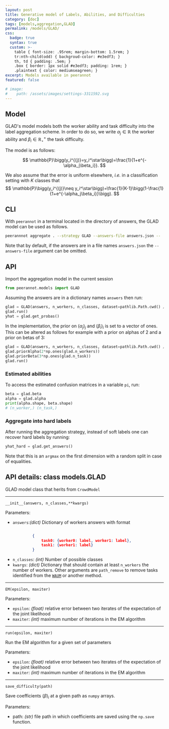 ```yaml
---
layout: post
title: Generative model of Labels, Abilities, and Difficulties
category: [doc]
tags: [models,aggregation,GLAD]
permalink: /models/GLAD/
css:
  badge: true
  syntax: true
  custom: >-
    table { font-size: .95rem; margin-bottom: 1.5rem; }
    tr:nth-child(odd) { backgroud-color: #e3edf3; }
    th, td { padding: .5em; }
    .box { border: 1px solid #e3edf3; padding: 1rem; }
    .plaintext { color: mediumseagreen; }
excerpt: Models available in peerannot
featured: false

# image:
#    path: /assets/images/settings-3311592.svg
---
```


## Model

GLAD's model models both the worker ability and task difficulty into the label aggregation scheme. In order to do so, we write $\alpha_j\in\mathbb{R}$ the worker ability and $\beta_i\in\mathbb{R}^+_\star$ the task difficulty.

The model is as follows:

$$
\mathbb{P}\bigg(y_i^{(j)}=y_i^\star\bigg)=\frac{1}{1+e^{-\alpha_j\beta_i}}.
$$

We also assume that the error is uniform elsewhere, *i.e.* in a classification setting with $K$ classes that
$$
\mathbb{P}\bigg(y_i^{(j)}\neq y_i^\star\bigg)=\frac{1}{K-1}\bigg(1-\frac{1}{1+e^{-\alpha_j\beta_i}}\bigg).
$$

## CLI
With `peerannot` in a terminal located in the directory of answers, the GLAD model can be used as follows.

```bash
peerannnot aggregate . --strategy GLAD --answers-file answers.json --
```

Note that by default, if the answers are in a file names `answers.json` the `--answers-file` argument can be omitted.

## API

Import the aggregation model in the current session

```python
from peerannot.models import GLAD
```

Assuming the answers are in a dictionary names `answers` then run:

```python
glad = GLAD(answers, n_workers, n_classes, dataset=pathlib.Path.cwd() / "glad")
glad.run()
yhat = glad.get_probas()
```

In the implementation, the prior on $(\alpha_j)_j$ and $(\beta_i)_i$ is set to a vector of ones.
This can be altered as follows for example with a prior on alphas of 2 and a prior on betas of 3:

```python
glad = GLAD(answers, n_workers, n_classes, dataset=pathlib.Path.cwd() / "glad")
glad.priorAlpha(2*np.ones(glad.n_workers))
glad.priorBeta(3*np.ones(glad.n_task))
glad.run()
```

### Estimated abilities

To access the estimated confusion matrices in a variable `pi`, run:

```python
beta = glad.beta
alpha = glad.alpha
print(alpha.shape, beta.shape)
# (n_worker,) (n_task,)
```

### Aggregate into hard labels

After running the aggregation strategy, instead of soft labels one can recover hard labels by running:

```python
yhat_hard = glad.get_answers()
```

Note that this is an `argmax` on the first dimension with a random split in case of equalities.

## API details: class models.GLAD
GLAD model class that herits from `CrowdModel`

---
`__init__(answers, n_classes,**kwargs)`

Parameters:
- `answers`:*(dict)*
  Dictionary of workers answers with format
```json

            {
                task0: {worker0: label, worker1: label},
                task1: {worker1: label}
            }
```
- `n_classes`: *(int)*
  Number of possible classes
- `kwargs`: *(dict)*
  Dictionary that should contain at least `n_workers` the number of workers.
  Other arguments are `path_remove` to remove tasks identified from the [`WAUM`](/models/WAUM) or another method.

---
`EM(epsilon, maxiter)`

Parameters:
- `epsilon`: *(float)* relative error between two iterates of the expectation of the joint likelihood
- `maxiter`: *(int)* maximum number of iterations in the EM algorithm

---
`run(epsilon, maxiter)`

Run the EM algorithm for a given set of parameters

Parameters:
- `epsilon`: *(float)* relative error between two iterates of the expectation of the joint likelihood
- `maxiter`: *(int)* maximum number of iterations in the EM algorithm

---
`save_difficulty(path)`

Save coefficients $(\beta)_i$ at a given path as `numpy` arrays.

Parameters:
- path: *(str)* file path in which coefficients are saved using the `np.save` function.